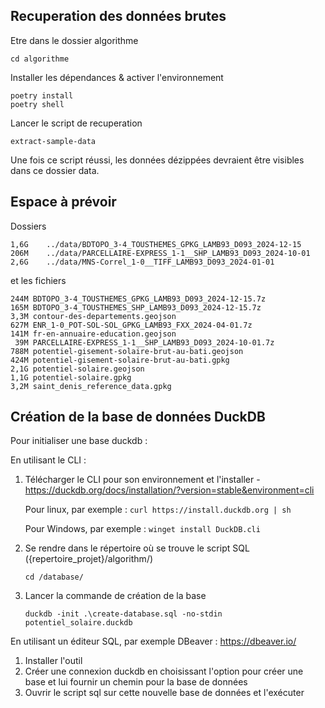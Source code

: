 ## Recuperation des données brutes

Etre dans le dossier algorithme

    cd algorithme

Installer les dépendances & activer l'environnement

    poetry install
    poetry shell

Lancer le script de recuperation

    extract-sample-data

Une fois ce script réussi, les données dézippées devraient être visibles dans ce dossier data.


## Espace à prévoir

Dossiers

```shell
1,6G	../data/BDTOPO_3-4_TOUSTHEMES_GPKG_LAMB93_D093_2024-12-15
206M	../data/PARCELLAIRE-EXPRESS_1-1__SHP_LAMB93_D093_2024-10-01
2,6G	../data/MNS-Correl_1-0__TIFF_LAMB93_D093_2024-01-01
```

et les fichiers

```shell
244M BDTOPO_3-4_TOUSTHEMES_GPKG_LAMB93_D093_2024-12-15.7z
165M BDTOPO_3-4_TOUSTHEMES_SHP_LAMB93_D093_2024-12-15.7z
3,3M contour-des-departements.geojson
627M ENR_1-0_POT-SOL-SOL_GPKG_LAMB93_FXX_2024-04-01.7z
141M fr-en-annuaire-education.geojson
 39M PARCELLAIRE-EXPRESS_1-1__SHP_LAMB93_D093_2024-10-01.7z
788M potentiel-gisement-solaire-brut-au-bati.geojson
424M potentiel-gisement-solaire-brut-au-bati.gpkg
2,1G potentiel-solaire.geojson
1,1G potentiel-solaire.gpkg
3,2M saint_denis_reference_data.gpkg
```

## Création de la base de données DuckDB

Pour initialiser une base duckdb :

En utilisant le CLI :

1. Télécharger le CLI pour son environnement et l'installer - https://duckdb.org/docs/installation/?version=stable&environment=cli

    Pour linux, par exemple :
    `curl https://install.duckdb.org | sh`

	Pour Windows, par exemple :
	`winget install DuckDB.cli`

2. Se rendre dans le répertoire où se trouve le script SQL ({repertoire_projet}/algorithm/)

    `cd /database/`

3. Lancer la commande de création de la base

    `duckdb -init .\create-database.sql -no-stdin potentiel_solaire.duckdb`

En utilisant un éditeur SQL, par exemple DBeaver : https://dbeaver.io/

1. Installer l'outil
2. Créer une connexion duckdb en choisissant l'option pour créer une base et lui fournir un chemin pour la base de données
3. Ouvrir le script sql sur cette nouvelle base de données et l'exécuter
